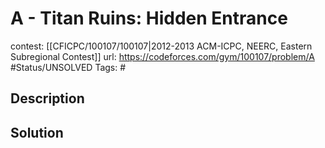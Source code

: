 # A - Titan Ruins: Hidden Entrance

contest: [[CFICPC/100107/100107|2012-2013 ACM-ICPC, NEERC, Eastern Subregional Contest]]
url: https://codeforces.com/gym/100107/problem/A
#Status/UNSOLVED
Tags: #

## Description

## Solution

